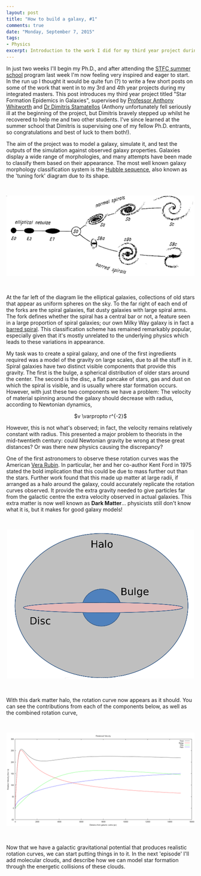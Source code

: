 ```yaml
---
layout: post
title: "How to build a galaxy, #1"
comments: true
date: "Monday, September 7, 2015"
tags:
- Physics
excerpt: Introduction to the work I did for my third year project during my integrated masters, modelling a spiral galaxy
---
```


In just two weeks I'll begin my Ph.D., and after attending the [STFC summer school](http://sites.cardiff.ac.uk/astronomy-summer-school/) program last week I'm now feeling very inspired and eager to start. In the run up I thought it would be quite fun (?) to write a few short posts on some of the work that went in to my 3rd and 4th year projects during my integrated masters. This post introduces my third year project titled "Star Formation Epidemics in Galaxies", supervised by [Professor Anthony Whitworth](http://www.astro.cardiff.ac.uk/contactsandpeople/?page=full&id=417) and [Dr Dimitris Stamatellos](http://www.uclan.ac.uk/staff_profiles/dimitris_stamatellos.php) (Anthony unfortunately fell seriously ill at the beginning of the project, but Dimitris bravely stepped up whilst he recovered to help me and two other students. I've since learned at the summer school that Dimitris is supervising one of my fellow Ph.D. entrants, so congratulations and best of luck to them both!).

The aim of the project was to model a galaxy, simulate it, and test the outputs of the simulation against observed galaxy properties. Galaxies display a wide range of morphologies, and many attempts have been made to classify them based on their appearance. The most well known galaxy morphology classification system is the [Hubble sequence](https://en.wikipedia.org/wiki/Hubble_sequence), also known as the 'tuning fork' diagram due to its shape.

<br><center>
![tuning fork](/images/tuning-fork.jpeg)
</center><br>

At the far left of the diagram lie the elliptical galaxies, collections of old stars that appear as uniform spheres on the sky. To the far right of each end of the forks are the spiral galaxies, flat dusty galaxies with large spiral arms. The fork defines whether the spiral has a central bar or not, a feature seen in a large proportion of spiral galaxies; our own Milky Way galaxy is in fact a [barred spiral](http://apod.nasa.gov/apod/ap050825.html). This classification scheme has remained remarkably popular, especially given that it's mostly unrelated to the underlying physics which leads to these variations in appearance.

My task was to create a spiral galaxy, and one of the first ingredients required was a model of the gravity on large scales, due to all the stuff in it. Spiral galaxies have two distinct visible components that provide this gravity. The first is the bulge, a spherical distribution of older stars around the center. The second is the disc, a flat pancake of stars, gas and dust  on which the spiral is visible, and is usually where star formation occurs. However, with just these two components we have a problem: The velocity of material spinning around the galaxy should decrease with radius, according to Newtonian dynamics,

<center>
$v \varpropto r^{-2}$
</center>

However, this is not what's observed; in fact, the velocity remains relatively constant with radius. This presented a major problem to theorists in the mid-twentieth century: could Newtonian gravity be wrong at these great distances? Or was there new physics causing the discrepancy?

One of the first astronomers to observe these rotation curves was the American [Vera Rubin](https://en.wikipedia.org/wiki/Vera_Rubin). In particular, her and her co-author Kent Ford in 1975 stated the bold implication that this could be due to mass further out than the stars. Further work found that this made up matter at large radii, if arranged as a halo around the galaxy, could accurately replicate the rotation curves observed. It provide the extra gravity needed to give particles far from the galactic centre the extra velocity observed in actual galaxies. This extra matter is now well known as **Dark Matter**... physicists still don't know what it is, but it makes for good galaxy models!

<br><center>
![tuning fork](/images/galaxy-model.png)
</center><br>

With this dark matter halo, the rotation curve now appears as it should. You can see the contributions from each of the components below, as well as the combined rotation curve,

<br><center>
![tuning fork](/images/rotation-curve.png)
</center><br>

Now that we have a galactic gravitational potential that produces realistic rotation curves, we can start putting things in to it. In the next 'episode' I'll add molecular clouds, and describe how we can model star formation through the energetic collisions of these clouds.
